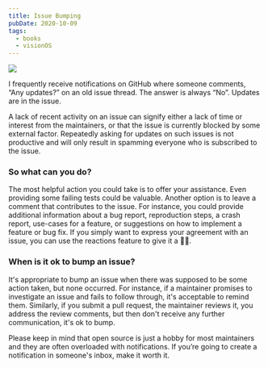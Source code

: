 ```yaml
---
title: Issue Bumping
pubDate: 2020-10-09
tags:
  - books
  - visionOS
---
```


![](/blog/issue-bumping.jpg)

I frequently receive notifications on GitHub where someone comments, “Any updates?” on an old issue thread. The answer is always “No”. Updates are in the issue.

A lack of recent activity on an issue can signify either a lack of time or interest from the maintainers, or that the issue is currently blocked by some external factor. Repeatedly asking for updates on such issues is not productive and will only result in spamming everyone who is subscribed to the issue.

### So what can you do?

The most helpful action you could take is to offer your assistance. Even providing some failing tests could be valuable. Another option is to leave a comment that contributes to the issue. For instance, you could provide additional information about a bug report, reproduction steps, a crash report, use-cases for a feature, or suggestions on how to implement a feature or bug fix. If you simply want to express your agreement with an issue, you can use the reactions feature to give it a 👍🏻.

### When is it ok to bump an issue?

It's appropriate to bump an issue when there was supposed to be some action taken, but none occurred. For instance, if a maintainer promises to investigate an issue and fails to follow through, it's acceptable to remind them. Similarly, if you submit a pull request, the maintainer reviews it, you address the review comments, but then don't receive any further communication, it's ok to bump.

Please keep in mind that open source is just a hobby for most maintainers and they are often overloaded with notifications. If you’re going to create a notification in someone's inbox, make it worth it.
